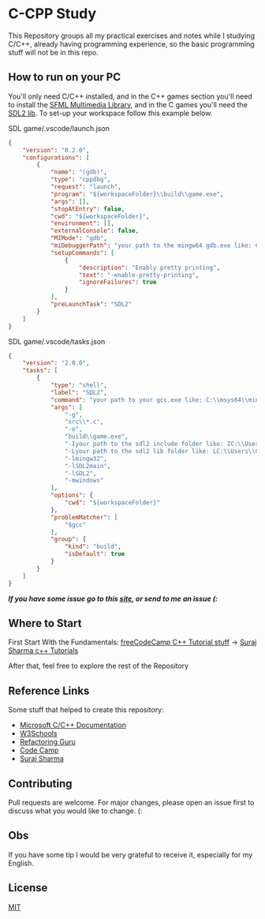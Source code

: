 # C-CPP Study

This Repository groups all my practical exercises and notes while I studying C/C++, already having programming experience, so the basic programming stuff will not be in this repo.

## How to run on your PC

You'll only need C/C++ installed, and in the C++ games section you'll need to install the [SFML Multimedia Library](https://www.sfml-dev.org/), and in the C games you'll need the [SDL2 lib](https://www.libsdl.org/download-2.0.php). To set-up your workspace follow this example below.

SDL game/.vscode/launch.json
``` json
{
    "version": "0.2.0",
    "configurations": [
        {
            "name": "(gdb)",
            "type": "cppdbg",
            "request": "launch",
            "program": "${workspaceFolder}\\build\\game.exe",
            "args": [],
            "stopAtEntry": false,
            "cwd": "${workspaceFolder}",
            "environment": [],
            "externalConsole": false,
            "MIMode": "gdb",
            "miDebuggerPath": "your path to the mingw64 gdb.exe like: C:\\msys64\\mingw64\\bin\\gdb.exe",
            "setupCommands": [
                {
                    "description": "Enably pretty printing",
                    "text": "-enable-pretty-printing",
                    "ignoreFailures": true
                }
            ],
            "preLaunchTask": "SDL2"
        }
    ]
}
```

SDL game/.vscode/tasks.json
``` json
{
	"version": "2.0.0",
	"tasks": [
		{
			"type": "shell",
			"label": "SDL2",
			"command": "your path to your gcc.exe like: C:\\msys64\\mingw64\\bin\\gcc.exe",
			"args": [
				"-g",
				"src\\*.c",
				"-o",
				"build\\game.exe",
				"-Iyour path to the sdl2 include folder like: IC:\\Users\\Gabriel\\Documents\\Out\\SDL2\\SDL2-2.0.14\\x86_64-w64-mingw32\\include",
				"-Lyour path to the sdl2 lib folder like: LC:\\Users\\Gabriel\\Documents\\Out\\SDL2\\SDL2-2.0.14\\x86_64-w64-mingw32\\lib",
				"-lmingw32",
				"-lSDL2main",
				"-lSDL2",
				"-mwindows"
			],
			"options": {
				"cwd": "${workspaceFolder}"
			},
			"problemMatcher": [
				"$gcc"
			],
			"group": {
				"kind": "build",
				"isDefault": true
			}
		}
	]
}
```
_**If you have some issue go to this [site](https://giovanni.codes/setup-sdl2-with-visual-studio-code-and-mingw64-on-windows/), or send to me an issue (:**_

## Where to Start

First Start With the Fundamentals: [freeCodeCamp C++ Tutorial stuff](https://github.com/Gabriel-Spinola/CPP-Study/tree/main/CodeCamp) -> [Suraj Sharma c++ Tutorials](https://github.com/Gabriel-Spinola/CPP-Study/tree/main/Suraj-Tutorials)

After that, feel free to explore the rest of the Repository

## Reference Links

Some stuff that helped to create this repository:
- [Microsoft C/C++ Documentation](https://docs.microsoft.com/en-us/cpp/?view=msvc-160)
- [W3Schools](https://www.w3schools.com/cpp/default.asp)
- [Refactoring Guru](https://refactoring.guru/)
- [Code Camp](https://www.youtube.com/channel/UC8butISFwT-Wl7EV0hUK0BQ)
- [Suraj Sharma](https://www.youtube.com/channel/UC2i39AOpDSlO1Mrn1jQ8Xkg)

## Contributing

Pull requests are welcome. For major changes, please open an issue first to discuss what you would like to change. (:

## Obs

If you have some tip I would be very grateful to receive it, especially for my English.

## License
[MIT](https://github.com/Gabriel-Spinola/CPP-Study/blob/main/LICENSE)
